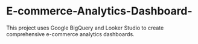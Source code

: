 # E-commerce-Analytics-Dashboard-
This project uses Google BigQuery and Looker Studio to create comprehensive e-commerce analytics dashboards.
